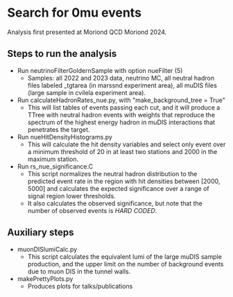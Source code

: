 # Search for 0mu events

Analysis first presented at Moriond QCD Moriond 2024.

## Steps to run the analysis
 - Run neutrinoFilterGoldernSample with option nueFilter (5)
   - Samples: all 2022 and 2023 data, neutrino MC, all neutral hadron files labeled _tgtarea (in marssnd experiment area), all muDIS files (large sample in cvilela experiment area).
 - Run calculateHadronRates_nue.py, with "make_background_tree = True"
   - This will list tables of events passing each cut, and it will produce a TTree with neutral hadron events with weights that reproduce the spectrum of the highest energy hadron in muDIS interactions that penetrates the target.
 - Run nueHitDensityHistograms.py
   - This will calculate the hit density variables and select only event over a minimum threshold of 20 in at least two stations and 2000 in the maximum station.
 - Run rs_nue_significance.C
   - This script normalizes the neutral hadron distribution to the predicted event rate in the region with hit densities between [2000, 5000] and calculates the expected significance over a range of signal region lower thresholds.
   - It also calculates the observed significance, but note that the number of observed events is *HARD CODED*.

## Auxiliary steps
 - muonDISlumiCalc.py
   - This script calculates the equivalent lumi of the large muDIS sample production, and the upper limit on the number of background events due to muon DIS in the tunnel walls.
 - makePrettyPlots.py
   - Produces plots for talks/publications
 
   